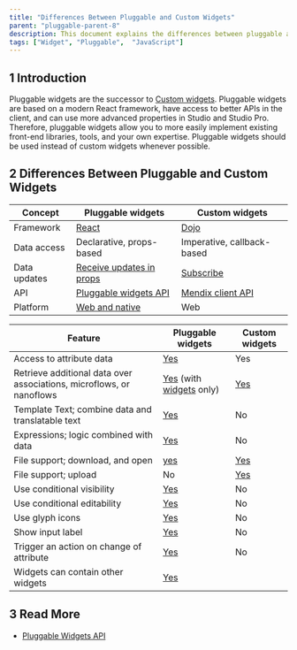 ```yaml
---
title: "Differences Between Pluggable and Custom Widgets"
parent: "pluggable-parent-8"
description: This document explains the differences between pluggable and custom widgets.
tags: ["Widget", "Pluggable",  "JavaScript"]
---
```


## 1 Introduction

Pluggable widgets are the successor to [Custom widgets](/howto8/extensibility/widget-development). Pluggable widgets are based on a modern React framework, have access to better APIs in the client, and can use more advanced properties in Studio and Studio Pro. Therefore, pluggable widgets allow you to more easily implement existing front-end libraries, tools, and your own expertise. Pluggable widgets should be used instead of custom widgets whenever possible.

## 2 Differences Between Pluggable and Custom Widgets

| Concept      | Pluggable widgets                                                                                     | Custom widgets                                                           |
| ------------ | ----------------------------------------------------------------------------------------------------- | ------------------------------------------------------------------------ |
| Framework    | [React](/apidocs-mxsdk/apidocs/pluggable-widgets#client-component)                                                                         | [Dojo](/howto8/extensibility/widget-development#dojo)                 |
| Data access  | Declarative, props-based                                                                              | Imperative, callback-based                                               |
| Data updates | [Receive updates in props](/apidocs-mxsdk/apidocs/client-apis-for-pluggable-widgets#dynamic-value) | [Subscribe](https://apidocs.rnd.mendix.com/8/client/mx.data.html#.subscribe) |
| API          | [Pluggable widgets API](/apidocs-mxsdk/apidocs/pluggable-widgets)                                     | [Mendix client API](https://apidocs.rnd.mendix.com/8/client/index.html)                |
| Platform     | [Web and native](/apidocs-mxsdk/apidocs/pluggable-widgets#widget-description)                                                            | Web                                                                      |

| Feature                                                           | Pluggable widgets                                    | Custom widgets                                                        |
| ----------------------------------------------------------------- | ---------------------------------------------------- | --------------------------------------------------------------------- |
| Access to attribute data                                          | [Yes](/apidocs-mxsdk/apidocs/pluggable-widgets/property-types#attribute)    | Yes                                                                   |
| Retrieve additional data over associations, microflows, or nanoflows | [Yes](/apidocs-mxsdk/apidocs/pluggable-widgets/property-types#datasource) (with [widgets](/apidocs-mxsdk/apidocs/pluggable-widgets/property-types#widgets) only)   | [Yes](https://apidocs.rnd.mendix.com/8/client/mx.data.html#.get)          |  |
| Template Text; combine data and translatable text                 | [Yes](/apidocs-mxsdk/apidocs/pluggable-widgets/property-types#texttemplate) | No                                                                    |
| Expressions; logic combined with data                             | [Yes](/apidocs-mxsdk/apidocs/pluggable-widgets/property-types#expression)   | No                                                                    |
| File support; download, and open                           | [yes](/apidocs-mxsdk/apidocs/pluggable-widgets/property-types#file)                                                   | [Yes](https://apidocs.rnd.mendix.com/8/client/mx.data.html#.saveDocument) |
| File support; upload                          | No                                                   | [Yes](https://apidocs.rnd.mendix.com/8/client/mx.data.html#.saveDocument) |
| Use conditional visibility                                        | [Yes](/apidocs-mxsdk/apidocs/pluggable-widgets/property-types#visibility)   | No                                                                    |
| Use conditional editability                                       | [Yes](/apidocs-mxsdk/apidocs/pluggable-widgets/property-types#editability)  | No                                                                    |
| Use glyph icons                                                   | [Yes](/apidocs-mxsdk/apidocs/pluggable-widgets/property-types#icon)         | No                                                                    |
| Show input label                                                  | [Yes](/apidocs-mxsdk/apidocs/pluggable-widgets/property-types#label)        | No                                                                    |
| Trigger an action on change of attribute                          | [Yes](/apidocs-mxsdk/apidocs/pluggable-widgets/property-types#attribute)    | No                                                                    |
| Widgets can contain other widgets                                 | [Yes](/apidocs-mxsdk/apidocs/pluggable-widgets/property-types#widgets)   


## 3 Read More

* [Pluggable Widgets API](/apidocs-mxsdk/apidocs/pluggable-widgets)
